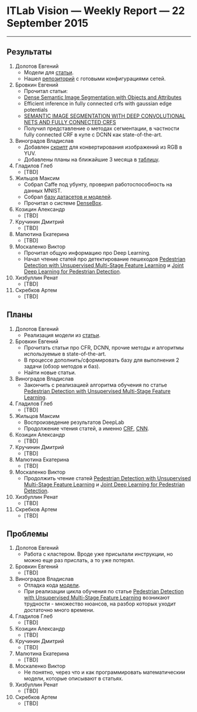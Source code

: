 # ITLab Vision — Weekly Report — 22 September 2015

----------------

## Результаты

  1. Долотов Евгений
     - Модели для [статьи](http://arxiv.org/pdf/1502.02766.pdf).
     - Нашел [репозиторий](https://github.com/guoyilin/FaceDetection_CNN)
       с готовыми конфигурациями сетей.
  1. Бровкин Евгений
     - Прочитал статьи:
     - [Dense Semantic Image Segmentation with Objects and Attributes][dense-semseg]
     - Efficient inference in fully connected crfs with gaussian edge potentials
     - [SEMANTIC IMAGE SEGMENTATION WITH DEEP CONVOLUTIONAL NETS AND FULLY CONNECTED CRFS][semseg-dcnn-fccrf]
     - Получил представление о методах сегментации, в частности fully connected CRF в купе с DCNN как state-of-the-art.
  1. Виноградов Владислав
     - Добавлен [скрипт][rgb2yuv-script] для конвертирования изображений
       из RGB в YUV.
     - Добавлены планы на ближайшие 3 месяца в [таблицу][roadmap-table].
  1. Гладилов Глеб
     - [TBD]
  1. Жильцов Максим
     - Собрал Caffe под убунту, проверил работоспособность на данных MNIST.
     - Собрал [базу датасетов и моделей][semseg-datasets-and-models].
     - Прочитал о системе [DenseBox](http://arxiv.org/pdf/1509.04874.pdf).
  1. Козицин Александр
     - [TBD]
  1. Кручинин Дмитрий
     - [TBD]
  1. Малютина Екатерина
     - [TBD]
  1. Москаленко Виктор
     - Прочитал общую информацию про Deep Learning.
     - Начал чтение статей про детектирование пешеходов 
       [Pedestrian Detection with Unsupervised Multi-Stage Feature Learning][pd-unsupervised-feature-learning]
       и [Joint Deep Learning for Pedestrian Detection][pd-joint-deep].
  1. Хизбуллин Ренат
     - [TBD]
  1. Скребков Артем
     - [TBD]

## Планы

  1. Долотов Евгений
     - Реализация модели из [статьи](http://arxiv.org/pdf/1508.04389.pdf).
  1. Бровкин Евгений
     - Прочитать статьи про СFR, DCNN, прочие методы и алгоритмы используемые в state-of-the-art.
     - В процессе дополнить/сформировать базу для выполнения 2 задачи (обзор методов и баз).
     - Найти новые статьи.
  1. Виноградов Владислав
     - Закончить с реализацией алгоритма обучения по статье 
       [Pedestrian Detection with Unsupervised Multi-Stage Feature Learning][pd-unsupervised-feature-learning].
  1. Гладилов Глеб
     - [TBD]
  1. Жильцов Максим
     - Воспроизведение результатов DeepLab
     - Продолжение чтения статей, а именно [CRF][crf-paper-nips], [CNN][cnn-lecun].
  1. Козицин Александр
     - [TBD]
  1. Кручинин Дмитрий
     - [TBD]
  1. Малютина Екатерина
     - [TBD]
  1. Москаленко Виктор
     - Продолжить чтение статей
       [Pedestrian Detection with Unsupervised Multi-Stage Feature Learning][pd-unsupervised-feature-learning]
       и [Joint Deep Learning for Pedestrian Detection][pd-joint-deep].
  1. Хизбуллин Ренат
     - [TBD]
  1. Скребков Артем
     - [TBD]

## Проблемы

  1. Долотов Евгений
     - Работа с кластером. Вроде уже присылали инструкции, но можно еще раз прислать, а то уже потерял.
  1. Бровкин Евгений
     - [TBD]
  1. Виноградов Владислав
     - Отладка кода [модели][pd-model].
     - При реализации цикла обучения по статье
       [Pedestrian Detection with Unsupervised Multi-Stage Feature Learning][pd-unsupervised-feature-learning]
       возникают трудности - множество нюансов, на разбор которых уходит достаточно много времени.
  1. Гладилов Глеб
     - [TBD]
  1. Козицин Александр
     - [TBD]
  1. Кручинин Дмитрий
     - [TBD]
  1. Малютина Екатерина
     - [TBD]
  1. Москаленко Виктор
     - Не понятно, через что и как программировать математическии модели, которые описывают в статьях.
  1. Хизбуллин Ренат
     - [TBD]
  1. Скребков Артем
     - [TBD]


<!-- LINKS -->
[rgb2yuv-script]: https://github.com/ITLab-Vision/pedestrian-detection/blob/master/image-preproc/cvt_rgb2yuv.py
[roadmap-table]: https://docs.google.com/spreadsheets/d/1R7irPwx5jgn-MIM_d2hodYl8xMw5upOLxsY1QrKzWAU/edit?usp=sharing
[semseg-datasets-and-models]: https://docs.google.com/spreadsheets/d/1uuLi0oT7__CeROPvf2tK50a32ZH4BLxfy9KgAK6RnS8/edit#gid=1170575626
[dense-semseg]: http://www.cv-foundation.org/openaccess/content_cvpr_2014/papers/Zheng_Dense_Semantic_Image_2014_CVPR_paper.pdf
[semseg-dcnn-fccrf]: http://arxiv.org/pdf/1502.02734.pdf
[pd-unsupervised-feature-learning]: http://cs.nyu.edu/~sermanet/papers/sermanet-cvpr-13.pdf
[pd-joint-deep]: http://www.ee.cuhk.edu.hk/~wlouyang/projects/ouyangWiccv13Joint/index.html
[crf-paper-nips]: http://graphics.stanford.edu/projects/densecrf/densecrf_nips2011.pdf
[cnn-lecun]: http://yann.lecun.com/exdb/publis/pdf/lecun-01a.pdf
[pd-model]: https://github.com/ITLab-Vision/pedestrian-detection/blob/master/unsup-conv-net/model.lua
